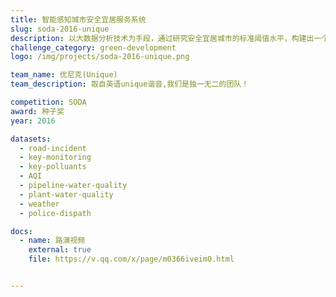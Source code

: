 ```yaml
---
title: 智能感知城市安全宜居服务系统
slug: soda-2016-unique
description: 以大数据分析技术为手段，通过研究安全宜居城市的标准阈值水平，构建出一个宏观反映城市安全运行状态的监控系统和操作系统，并推送一系列微观的智能化安全宜居生活服务。
challenge_category: green-development
logo: /img/projects/soda-2016-unique.png

team_name: 优尼克(Unique)
team_description: 取自英语unique谐音,我们是独一无二的团队！

competition: SODA
award: 种子奖
year: 2016

datasets:
  - road-incident
  - key-monitoring
  - key-polluants
  - AQI
  - pipeline-water-quality
  - plant-water-quality
  - weather
  - police-dispath

docs:
  - name: 路演视频
    external: true
    file: https://v.qq.com/x/page/m0366iveim0.html


---
```

